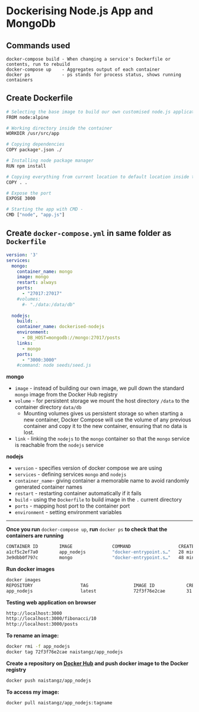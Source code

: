 # Dockerising Node.js App and MongoDb

## Commands used
```
docker-compose build - When changing a service's Dockerfile or contents, run to rebuild
docker-compose up    - Aggregates output of each container
docker ps            - ps stands for process status, shows running containers
```

## Create Dockerfile 
````bash
# Selecting the base image to build our own customised node.js application microservice
FROM node:alpine

# Working directory inside the container
WORKDIR /usr/src/app

# Copying dependencies
COPY package*.json ./

# Installing node package manager
RUN npm install

# Copying everything from current location to default location inside the container
COPY . .

# Expose the port
EXPOSE 3000

# Starting the app with CMD - 
CMD ["node", "app.js"]
````

## Create `docker-compose.yml` in same folder as `Dockerfile`
```yaml
version: '3'
services: 
  mongo: 
    container_name: mongo
    image: mongo
    restart: always
    ports: 
      - "27017:27017"
    #volumes: 
      #- "./data:/data/db"
  
  nodejs: 
    build: .
    container_name: dockerised-nodejs
    environment:
      - DB_HOST=mongodb://mongo:27017/posts
    links: 
      - mongo
    ports: 
      - "3000:3000"
    #command: node seeds/seed.js
```
**mongo**
- `image` - instead of building our own image, we pull down the standard `mongo` image from the Docker Hub registry
- `volume` - for persistent storage we mount the host directory `/data` to the container directory `data/db`
    - Mounting volumes gives us persistent storage so when starting a new container, Docker Compose will use the volume of any previous container and copy it to the new container, ensuring that no data is lost.
- `link` - linking the `nodejs` to the `mongo` container so that the `mongo` service is reachable from the `nodejs` service

**nodejs**
- `version` - specifies version of docker compose we are using
- `services` - defining services `mongo` and `nodejs`
- `container_name`- giving container a memorable name to avoid randomly generated container names
- `restart` - restarting container automatically if it fails
- `build` - using the `Dockerfile` to build image in the `.` current directory
- `ports` - mapping host port to the container port
- `environment` - setting environment variables 

---

**Once you run** `docker-compose up`, **run** `docker ps` **to check that the containers are running**
```bash
CONTAINER ID        IMAGE               COMMAND                  CREATED             STATUS              PORTS                      NAMES
a1cf5c2ef7a0        app_nodejs          "docker-entrypoint.s…"   28 minutes ago      Up 27 minutes       0.0.0.0:3000->3000/tcp     dockerised-nodejs
3e9dbb0f797c        mongo               "docker-entrypoint.s…"   48 minutes ago      Up 28 minutes       0.0.0.0:27017->27017/tcp   mongo
```

**Run docker images**
```bash
docker images
REPOSITORY                  TAG                 IMAGE ID            CREATED             SIZE
app_nodejs                  latest              72f3f76e2cae        31 minutes ago      471MB
```

**Testing web application on browser**
```bash
http://localhost:3000
http://localhost:3000/fibonacci/10
http://localhost:3000/posts

```

**To rename an image:**
```bash
docker rmi -f app_nodejs
docker tag 72f3f76e2cae naistangz/app_nodejs 
```

**Create a repository on [Docker Hub](https://hub.docker.com/repository/docker/) and push docker image to the Docker registry** 
```bash
docker push naistangz/app_nodejs
```

**To access my image:**
```bash
docker pull naistangz/app_nodejs:tagname
```